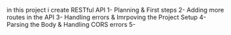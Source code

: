 in this project i create RESTful API
1- Planning & First steps
2- Adding more routes in the API
3- Handling errors & Imrpoving the Project Setup
4- Parsing the Body & Handling CORS errors
5-
